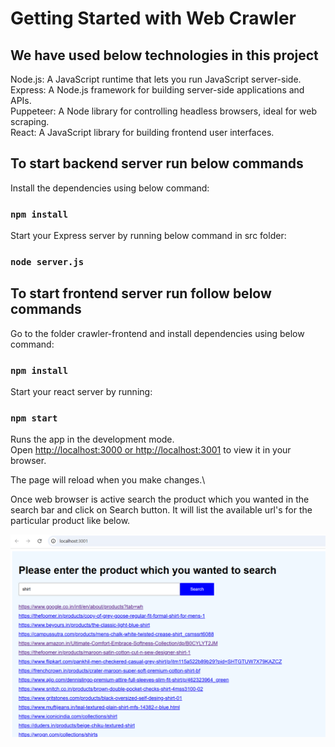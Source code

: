 # Getting Started with Web Crawler

## We have used below technologies in this project

Node.js: A JavaScript runtime that lets you run JavaScript server-side.\
Express: A Node.js framework for building server-side applications and APIs.\
Puppeteer: A Node library for controlling headless browsers, ideal for web scraping.\
React: A JavaScript library for building frontend user interfaces.


## To start backend server run below commands
Install the dependencies using below command:

### `npm install`

Start your Express server by running below command in src folder:

### `node server.js`


## To start frontend server run follow below commands

Go to the folder crawler-frontend and install dependencies using below command:

### `npm install`

Start your react server by running:

### `npm start`


Runs the app in the development mode.\
Open [http://localhost:3000 or http://localhost:3001](http://localhost:3000) to view it in your browser.

The page will reload when you make changes.\

Once web browser is active search the product which you wanted in the search bar and click on Search button. It will list the available url's for the particular product like below.

![alt text](image.png)


